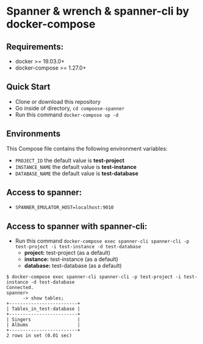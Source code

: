 # Spanner & wrench & spanner-cli by docker-compose

## Requirements:
* docker >= 19.03.0+
* docker-compose >= 1.27.0+

## Quick Start
* Clone or download this repository
* Go inside of directory,  `cd compoose-spanner`
* Run this command `docker-compose up -d`

## Environments
This Compose file contains the following environment variables:

* `PROJECT_ID` the default value is **test-project**
* `INSTANCE_NAME` the default value is **test-instance**
* `DATABASE_NAME` the default value is **test-database**

## Access to spanner:
* `SPANNER_EMULATOR_HOST=localhost:9010`

## Access to spanner with spanner-cli:

* Run this command `docker-compose exec spanner-cli spanner-cli -p test-project -i test-instance -d test-database`
    * **project:** test-project (as a default)
    * **instance:** test-instance (as a default)
    * **database:** test-database (as a default)

```
$ docker-compose exec spanner-cli spanner-cli -p test-project -i test-instance -d test-database
Connected.
spanner>
      -> show tables;
+-------------------------+
| Tables_in_test-database |
+-------------------------+
| Singers                 |
| Albums                  |
+-------------------------+
2 rows in set (0.01 sec)
```
